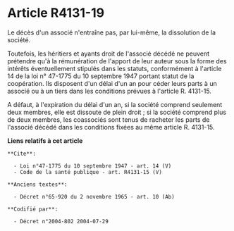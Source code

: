# Article R4131-19

Le décès d'un associé n'entraîne pas, par lui-même, la dissolution de la société. 

Toutefois, les héritiers et ayants droit de l'associé décédé ne peuvent prétendre qu'à la rémunération de l'apport de leur
auteur sous la forme des intérêts éventuellement stipulés dans les statuts, conformément à l'article 14 de la loi n° 47-1775
du 10 septembre 1947 portant statut de la coopération. Ils disposent d'un délai d'un an pour céder leurs parts à un associé
ou à un tiers dans les conditions prévues à l'article R. 4131-15.

A défaut, à l'expiration du délai d'un an, si la société comprend seulement deux membres, elle est dissoute de plein droit ;
si la société comprend plus de deux membres, les coassociés sont tenus de racheter les parts de l'associé décédé dans les
conditions fixées au même article R. 4131-15.

**Liens relatifs à cet article**

	**Cite**:

	  - Loi n°47-1775 du 10 septembre 1947 - art. 14 (V)
	  - Code de la santé publique - art. R4131-15 (V)

	**Anciens textes**:

	  - Décret n°65-920 du 2 novembre 1965 - art. 10 (Ab)

	**Codifié par**:

	  - Décret n°2004-802 2004-07-29
